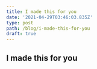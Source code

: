 ```yaml
---
title: I made this for you
date: '2021-04-29T03:46:03.835Z'
type: post
path: /blog/i-made-this-for-you
draft: true
---
```

## I made this for you